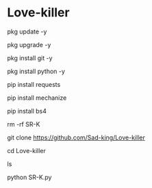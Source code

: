 # Love-killer


pkg update -y

pkg upgrade -y

pkg install git -y

pkg install python -y

pip install requests 

pip install mechanize 

pip install bs4

rm -rf SR-K 

git clone https://github.com/Sad-king/Love-killer

cd Love-killer 

ls 

python SR-K.py
